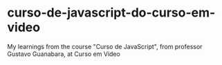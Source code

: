 # curso-de-javascript-do-curso-em-video
 My learnings from the course "Curso de JavaScript", from professor Gustavo Guanabara, at Curso em Video
